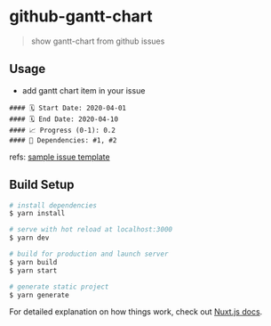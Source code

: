 # github-gantt-chart

> show gantt-chart from github issues

## Usage

- add gantt chart item in your issue

```
#### 🗓 Start Date: 2020-04-01
#### 🗓 End Date: 2020-04-10
#### 📈 Progress (0-1): 0.2
#### 📝 Dependencies: #1, #2
```

refs: [sample issue template](https://github.com/hilotter/github-gantt-chart/tree/master/.github/ISSUE_TEMPLATE)

## Build Setup

```bash
# install dependencies
$ yarn install

# serve with hot reload at localhost:3000
$ yarn dev

# build for production and launch server
$ yarn build
$ yarn start

# generate static project
$ yarn generate
```

For detailed explanation on how things work, check out [Nuxt.js docs](https://nuxtjs.org).
